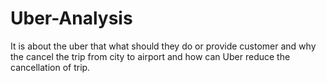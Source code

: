 # Uber-Analysis
It is about the uber that what should they do or provide customer and why the cancel the trip from city to airport and how can Uber reduce the cancellation of trip.
